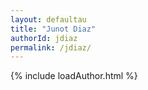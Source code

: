 ```yaml
---
layout: defaultau
title: "Junot Diaz"
authorId: jdiaz
permalink: /jdiaz/
---
```

{% include loadAuthor.html %}
<script>
    $(document).ready(function(){
        showAuthorBio('{{ page.authorId }}');
   });
</script>